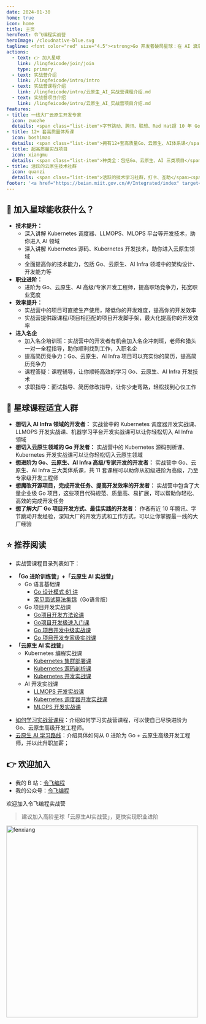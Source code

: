 ```yaml
---
date: 2024-01-30
home: true
icon: home
title: 主页
heroText: 令飞编程实战营
heroImage: /cloudnative-blue.svg
tagline: <font color="red" size="4.5"><strong>Go 开发者破局星球：在 AI 浪潮中打造不可替代的技术竞争力！</strong></font><br/><font color="gray" size="4" face="KaiTi">加入「Go进阶实战营」，助你从零进阶为 Go 开发专家<br/>加入「云原生AI实战营」，学习高阶云原生 AI 技术，解锁百万年薪！</font>
actions:
  - text: 👉 加入星球
    link: /lingfeicode/join/join
    type: primary
  - text: 实战营介绍
    link: /lingfeicode/intro/intro
  - text: 实战营课程介绍
    link: /lingfeicode/intro/云原生_AI_实战营课程介绍.md
  - text: 实战营项目介绍
    link: /lingfeicode/intro/云原生_AI_实战营项目介绍.md
features:
- title: 一线大厂云原生开发专家
  icon: zuozhe
  details: <span class="list-item">字节跳动、腾讯、联想、Red Hat超 10 年 Go、云原生开发经验</span><span class="list-item">多个国内外知名产品设计和开发经验</span><span class="list-item">3 本书作者，5 套网课的技术课程写作经验</span><span class="list-item">中国移动通信联合会专家级讲师</span><span class="list-item">2023 年机械工业出版社新锐作者</span>
- title: 12+ 套高质量体系课
  icon: boshimao
  details: <span class="list-item">拥有12+套高质量Go、云原生、AI体系课</span><span class="list-item">超 500 节课，350 万字的充足课程量</span><span class="list-item">每日一题（算法、Go、云原生面试题等）</span><span class="list-item">大量实战案例和源码</span><span class="list-item">不定期的直播分享</span><span class="list-item">体系课持续不断更新、优化</span><span class="list-item">星球内海量学习资料分享</span>
- title: 超高质量实战项目
  icon: xiangmu
  details: <span class="list-item">种类全：包括Go、云原生、AI 三类项目</span><span class="list-item">内容全：20 万行源码，囊括 Go 企业应用开发中绝大部分功能点</span><span class="list-item">质量高：项目代码规范、质量高、功能全、易扩展</span><span class="list-item">开发模式全：命令式+声明式编程范式等</span><span class="list-item">架构先进：简洁架构、Kubernetes 架构</span><span class="list-item">持续更新：项目功能、架构等持续更新</span>
- title: 活跃的云原生技术社群
  icon: quanzi
  details: <span class="list-item">活跃的技术学习社群，打卡、互助</span><span class="list-item">持续不断的、高质量云原生技术分享，及时解答学习过程中的疑问</span>
footer: '<a href="https://beian.miit.gov.cn/#/Integrated/index" target="_blank">备案号: 粤ICP备2024181276号</a >'
---
```


## :gift: 加入星球能收获什么？
- **技术提升：**
  - 深入讲解 Kubernetes 调度器、LLMOPS、MLOPS 平台等开发技术，助你进入 AI 领域
  - 深入讲解 Kubernetes 源码、Kubernetes 开发技术，助你进入云原生领域
  - 全面提高你的技术能力，包括 Go、云原生、AI Infra 领域中的架构设计、开发能力等
- **职业进阶：**
  - 进阶为 Go、云原生、AI 高级/专家开发工程师，提高职场竞争力，拓宽职业宽度
- **效率提升：**
  - 实战营中的项目可直接生产使用，降低你的开发难度，提高你的开发效率
  - 实战营提供跟课程/项目相匹配的项目开发脚手架，最大化提高你的开发效率
- **进入名企**
  - 加入名企培训班：实战营中的开发者有机会加入名企冲刺班，老师和猎头一对一全程指导，助你顺利找到工作，入职名企
  - 提高简历竞争力：Go、云原生、AI Infra 项目可以充实你的简历，提高简历竞争力
  - 课程答疑：课程辅导，让你顺畅高效的学习 Go、云原生、AI Infra 开发技术
  - 求职指导：面试指导、简历修改指导，让你少走弯路，轻松找到心仪工作

## :couple: 星球课程适宜人群
- **想切入 AI Infra 领域的开发者：**
  实战营中的 Kubernetes 调度器开发实战课、LLMOPS 开发实战课、机器学习平台开发实战课可以让你轻松切入 AI Infra 领域
- **想切入云原生领域的 Go 开发者：**
  实战营中的 Kubernetes 源码剖析课、Kubernetes 开发实战课可以让你轻松切入云原生领域
- **想进阶为 Go、云原生、AI Infra 高级/专家开发的开发者：**
  实战营中 Go、云原生、AI Infra 三大类体系课，共 11 套课程可以助你从初级进阶为高级，乃至专家级开发工程师
- **想魔改开源项目，完成开发任务、提高开发效率的开发者：**
  实战营中包含了大量企业级 Go 项目，这些项目代码规范、质量高、易扩展，可以帮助你轻松、高效的完成开发任务
- **想了解大厂 Go 项目开发方式、最佳实践的开发者：**
  作者有近 10 年腾讯、字节跳动开发经验，深知大厂的开发方式和工作方式，可以让你掌握最一线的大厂经验

## :star: 推荐阅读 

- 实战营课程目录列表如下：
+ **「Go 进阶训练营」+「云原生 AI 实战营」**
  - Go 语言基础课
    - [Go 设计模式 61 讲](https://www.yuque.com/konglingfei-vzag4/cloud/gwgk5rhl5coycax0?singleDoc#BXkG)
    - [常见面试算法集锦](https://www.yuque.com/konglingfei-vzag4/cloud/gwgk5rhl5coycax0?singleDoc#5Sku)（Go语言版）
  - Go 项目开发实战课
    - [Go项目开发方法论课](https://www.yuque.com/konglingfei-vzag4/cloud/gwgk5rhl5coycax0?singleDoc#bkwx)
    - [Go项目开发极速入门课](https://www.yuque.com/konglingfei-vzag4/cloud/gwgk5rhl5coycax0?singleDoc#Pob3)
    - [Go 项目开发中级实战课](https://www.yuque.com/konglingfei-vzag4/cloud/gwgk5rhl5coycax0?singleDoc#7tYG)
    - [Go 项目开发专家级实战课](https://www.yuque.com/konglingfei-vzag4/cloud/gwgk5rhl5coycax0?singleDoc#nWfi)
+ **「云原生 AI 实战营」**
  - Kubernetes 编程实战课
    - [Kubernetes 集群部署课](https://www.yuque.com/konglingfei-vzag4/cloud/gwgk5rhl5coycax0?singleDoc#ODFg)
    - [Kubernetes 源码剖析课](https://www.yuque.com/konglingfei-vzag4/cloud/gwgk5rhl5coycax0?singleDoc#TEhx)
    - [Kubernetes 开发实战课](https://www.yuque.com/konglingfei-vzag4/cloud/gwgk5rhl5coycax0?singleDoc#GYrv)
  - AI 开发实战课
    - [LLMOPS 开发实战课](https://www.yuque.com/konglingfei-vzag4/cloud/gwgk5rhl5coycax0?singleDoc#mR1F)
    - [Kubernetes 调度器开发实战课](https://www.yuque.com/konglingfei-vzag4/cloud/gwgk5rhl5coycax0?singleDoc#ITin)
    - [MLOPS 开发实战课](https://www.yuque.com/konglingfei-vzag4/cloud/gwgk5rhl5coycax0?singleDoc#4xCu)
- [如何学习实战营课程](/cloudnative/advanced/how.md)：介绍如何学习实战营课程，可以使自己尽快进阶为 Go、云原生高级开发工程师。
- [云原生 AI 学习路线](/learn/roadmap.md)：介绍具体如何从 0 进阶为 Go + 云原生高级开发工程师，并以此升职加薪；

## :point_right: 欢迎加入

- 我的 B 站：[令飞编程](https://space.bilibili.com/3546695644220305)
- 我的公众号：[令飞编程](https://mp.weixin.qq.com/s/KEnHofWkxBSO2d_25tf8RA)

欢迎加入令飞编程实战营

> 建议加入高阶星球「云原生AI实战营」，更快实现职业进阶

<img src="/images/contact/令飞编程知识星球.png" alt="fenxiang" style="display: block;width:500px;height:auto;margin-left: 0;margin-right:auto;">
